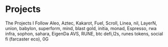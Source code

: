 # Projects
The Projects I Follow
Aleo, Aztec, Kakarot, Fuel, Scroll, Linea, nil, LayerN, union, babylon, superform, mind, blast gold, initia, monad, Espresso, rwa infra, sophon, sahara, EigenDa AVS, RUNE, btc defi,l2s, runes tokens, social fi (farcaster eco), 0G
